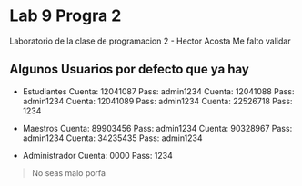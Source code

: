 # Lab 9 Progra 2

Laboratorio de la clase de programacion 2 - Hector Acosta
Me falto validar

## Algunos Usuarios por defecto que ya hay

- Estudiantes
Cuenta: 12041087 Pass: admin1234
Cuenta: 12041088 Pass: admin1234
Cuenta: 12041089 Pass: admin1234
Cuenta: 22526718 Pass: 1234

- Maestros
Cuenta:  89903456 Pass: admin1234
Cuenta: 90328967  Pass: admin1234
Cuenta: 34235435  Pass: admin1234

- Administrador
Cuenta: 0000
Pass: 1234


> No seas malo porfa